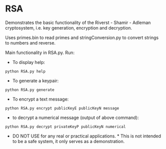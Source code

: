 RSA
======

Demonstrates the basic functionality of the Riverst - Shamir - Adleman cryptosystem,
i.e. key generation, encryption and decryption.

Uses primes.bin to read primes and stringConversion.py to convert strings to
numbers and reverse.

Main functionality in RSA.py. Run:


* To display help:
```
python RSA.py help
```

 * To generate a keypair:
 ```
 python RSA.py generate
 ```

 * To encrypt a text message:
 ```
 python RSA.py encrypt publicKeyE publicKeyN message
 ```
 
  * to decrypt a numerical message (output of above command):
 ```
 python RSA.py decrypt privateKeyP publicKeyN numerical
 ```
 
 * DO NOT USE for any real or practical applications. *
 This is not intended to be a safe system, it only serves as a demonstration.
